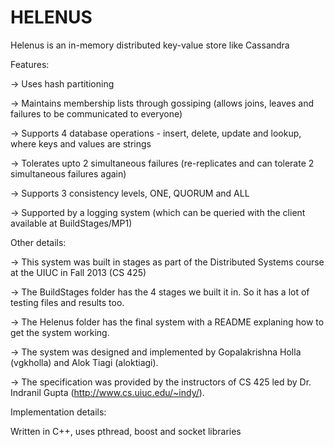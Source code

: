 HELENUS
=======

Helenus is an in-memory distributed key-value store like Cassandra

Features:

->	Uses hash partitioning

->	Maintains membership lists through gossiping (allows joins, leaves and failures to be communicated to everyone)

->	Supports 4 database operations - insert, delete, update and lookup, where keys and values are strings

->	Tolerates upto 2 simultaneous failures (re-replicates and can tolerate 2 simultaneous failures again)

->	Supports 3 consistency levels, ONE, QUORUM and ALL

->	Supported by a logging system (which can be queried with the client available at BuildStages/MP1)

Other details:

->	This system was built in stages as part of the Distributed Systems course at the UIUC in Fall 2013 (CS 425)

->	The BuildStages folder has the 4 stages we built it in. So it has a lot of testing files and results too.

->	The Helenus folder has the final system with a README explaning how to get the system working.

->	The system was designed and implemented by Gopalakrishna Holla (vgkholla) and Alok Tiagi (aloktiagi).

->	The specification was provided by the instructors of CS 425 led by Dr. Indranil Gupta (http://www.cs.uiuc.edu/~indy/).

Implementation details:

Written in C++, uses pthread, boost and socket libraries
